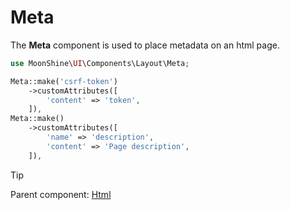# Meta

The **Meta** component is used to place metadata on an html page.

```php
use MoonShine\UI\Components\Layout\Meta;

Meta::make('csrf-token')
    ->customAttributes([
        'content' => 'token',
    ]),
Meta::make()
    ->customAttributes([
        'name' => 'description',
        'content' => 'Page description',
    ]),
```

> [!TIP]
> Parent component: [Html](/docs/{{version}}/components/html)